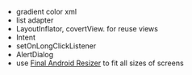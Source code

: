 * gradient color xml
* list adapter
* LayoutInflator, covertView. for reuse views
* Intent
* setOnLongClickListener
* AlertDialog
* use [Final Android Resizer](https://github.com/asystat/Final-Android-Resizer) to fit all sizes of screens
